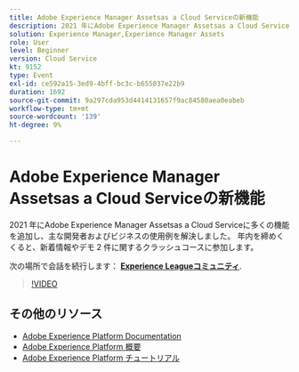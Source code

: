 ```yaml
---
title: Adobe Experience Manager Assetsas a Cloud Serviceの新機能
description: 2021 年にAdobe Experience Manager Assetsas a Cloud Serviceに多くの機能を追加し、主な開発者およびビジネスの使用例を解決しました。 年内を締めくくると、新着情報やデモ 2 件に関するクラッシュコースに参加します。
solution: Experience Manager,Experience Manager Assets
role: User
level: Beginner
version: Cloud Service
kt: 9152
type: Event
exl-id: ce592a15-3ed9-4bff-bc3c-b655037e22b9
duration: 1692
source-git-commit: 9a297cda953d4414131657f9ac84580aea0eabeb
workflow-type: tm+mt
source-wordcount: '139'
ht-degree: 9%

---
```


# Adobe Experience Manager Assetsas a Cloud Serviceの新機能

2021 年にAdobe Experience Manager Assetsas a Cloud Serviceに多くの機能を追加し、主な開発者およびビジネスの使用例を解決しました。 年内を締めくくると、新着情報やデモ 2 件に関するクラッシュコースに参加します。

次の場所で会話を続行します： **[Experience Leagueコミュニティ](https://adobe.ly/2XSAcg)**.

>[!VIDEO](https://video.tv.adobe.com/v/337574/?quality=12&learn=on&hidetitle=true)

## その他のリソース

- [Adobe Experience Platform Documentation](https://experienceleague.adobe.com/docs/experience-platform.html?lang=ja)
- [Adobe Experience Platform 概要](https://experienceleague.adobe.com/docs/experience-platform/landing/home.html?lang=ja)
- [Adobe Experience Platform チュートリアル](https://experienceleague.adobe.com/docs/platform-learn/tutorials/overview.html?lang=ja)
